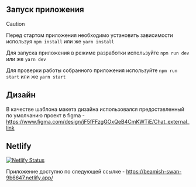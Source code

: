 ## Запуск приложения

> [!CAUTION]
> Перед стартом приложения необходимо установить зависимости используя `npm install` или же `yarn install`

Для запуска приложения в режиме разработки используйте `npm run dev` или же `yarn dev`

Для проверки работы собранного приложения используйте `npm run start` или же `yarn start`

## Дизайн

В качестве шаблона макета дизайна использовался предоставленный по умолчанию проект в figma - https://www.figma.com/design/jF5fFFzgGOxQeB4CmKWTiE/Chat_external_link

## Netlify

[![Netlify Status](https://api.netlify.com/api/v1/badges/0eda1ef2-c6ca-490f-8efe-34e97015e475/deploy-status)](https://app.netlify.com/sites/beamish-swan-9b6647/deploys)

Приложение доступно по следующей ссылке - https://beamish-swan-9b6647.netlify.app/
